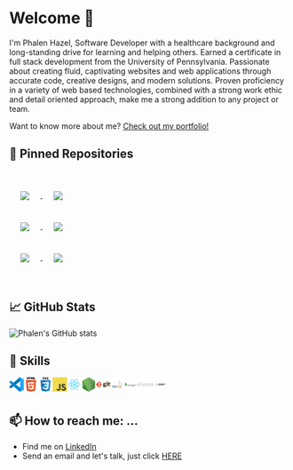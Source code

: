 # Welcome 👋

I'm Phalen Hazel, Software Developer with a healthcare background and long-standing drive for learning and helping others. Earned a certificate in full stack development from the University of Pennsylvania. Passionate about creating fluid, captivating websites and web applications through accurate code, creative designs, and modern solutions. Proven proficiency in a variety of web based technologies, combined with a strong work ethic and detail oriented approach, make me a strong addition to any project or team.

Want to know more about me? [Check out my portfolio!](https://phalenhazel.com/)

## 📌 Pinned Repositories

<br>

<a href="https://github.com/PhalenH/brunch-bites">
  <img align="center" style="margin:20px" src="https://github-readme-stats.vercel.app/api/pin/?username=PhalenH&repo=brunch-bites&theme=algolia" />
</a>


<a href="https://github.com/PhalenH/gift-exchange-manager">
  <img align="center" style="margin:20px" src="https://github-readme-stats.vercel.app/api/pin/?username=PhalenH&repo=gift-exchange-manager&theme=algolia" />
</a>

<br>

<a href="https://github.com/PhalenH/tech-blog">
  <img align="center" style="margin:20px" src="https://github-readme-stats.vercel.app/api/pin/?username=PhalenH&repo=tech-blog&theme=algolia" />
</a>


<a href="https://github.com/PhalenH/budget-tracker">
  <img align="center" style="margin:20px" src="https://github-readme-stats.vercel.app/api/pin/?username=PhalenH&repo=budget-tracker&theme=algolia" />
</a>

<br>
<a href="https://github.com/PhalenH/MazeGen">
  <img align="center" style="margin:20px" src="https://github-readme-stats.vercel.app/api/pin/?username=PhalenH&repo=MazeGen&theme=algolia" />
</a>


<a href="https://github.com/PhalenH/weather-dashboard">
  <img align="center" style="margin:20px" src="https://github-readme-stats.vercel.app/api/pin/?username=PhalenH&repo=weather-dashboard&theme=algolia" />
</a>

<br>
<br>

## &#x1f4c8; GitHub Stats

![Phalen's GitHub stats](https://github-readme-stats.vercel.app/api?username=PhalenH&show_icons=true&theme=algolia)


## 💼 Skills

<img align="left" alt="Visual Studio Code" width="26px" src="https://raw.githubusercontent.com/github/explore/80688e429a7d4ef2fca1e82350fe8e3517d3494d/topics/visual-studio-code/visual-studio-code.png" />
<img align="left" alt="HTML5" width="26px" src="https://raw.githubusercontent.com/github/explore/80688e429a7d4ef2fca1e82350fe8e3517d3494d/topics/html/html.png" />
<img align="left" alt="CSS3" width="26px" src="https://raw.githubusercontent.com/github/explore/80688e429a7d4ef2fca1e82350fe8e3517d3494d/topics/css/css.png" />
<img align="left" alt="JavaScript" width="26px" src="https://raw.githubusercontent.com/github/explore/80688e429a7d4ef2fca1e82350fe8e3517d3494d/topics/javascript/javascript.png" />
<img align="left" alt="React" width="26px" src="https://raw.githubusercontent.com/github/explore/80688e429a7d4ef2fca1e82350fe8e3517d3494d/topics/react/react.png" />
<img align="left" alt="Node.js" width="26px" src="https://raw.githubusercontent.com/github/explore/80688e429a7d4ef2fca1e82350fe8e3517d3494d/topics/nodejs/nodejs.png" />
<img align="left" alt="Git" width="26px" src="https://raw.githubusercontent.com/github/explore/80688e429a7d4ef2fca1e82350fe8e3517d3494d/topics/git/git.png" />
<img align="left" alt="MySQL" width="26px" src="https://raw.githubusercontent.com/github/explore/80688e429a7d4ef2fca1e82350fe8e3517d3494d/topics/mysql/mysql.png" />
<img align="left" alt="MongoDB" width="26px" src="https://raw.githubusercontent.com/github/explore/80688e429a7d4ef2fca1e82350fe8e3517d3494d/topics/mongodb/mongodb.png" /> 
<img align="left" alt="Express" width="26px" src="https://raw.githubusercontent.com/github/explore/80688e429a7d4ef2fca1e82350fe8e3517d3494d/topics/express/express.png" />  
<img align="left" alt="GitHub" width="26px" src="https://raw.githubusercontent.com/github/explore/78df643247d429f6cc873026c0622819ad797942/topics/jquery/jquery.png" />

<br>
<br>

## 📫 How to reach me: ...

- Find me on <a href="https://www.linkedin.com/in/phalen-hazel" target="_blank">LinkedIn</a>
- Send an email and let's talk, just click <a href="mailto:phalenhazel@gmail.com" target="_blank">HERE</a>

<!--
Here are some ideas to get you started:

- 🔭 I’m currently working on ...
- 🌱 I’m currently learning ...
- 👯 I’m looking to collaborate on ...
- 🤔 I’m looking for help with ...
- 💬 Ask me about ...
- 😄 Pronouns: ...
- ⚡ Fun fact: ...
-->
